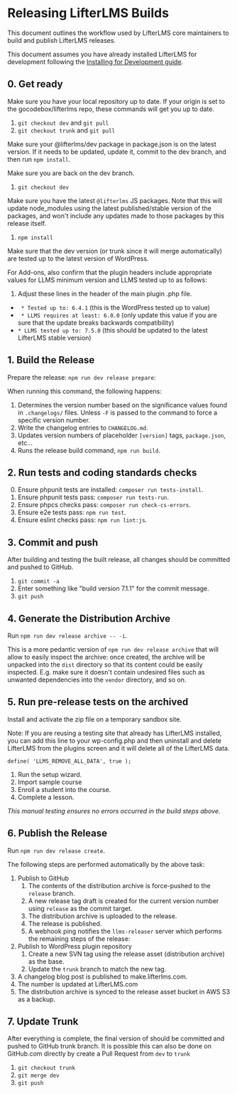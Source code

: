 Releasing LifterLMS Builds
==========================

This document outlines the workflow used by LifterLMS core maintainers to build and publish LifterLMS releases.

This document assumes you have already installed LifterLMS for development following the [Installing for Development guide](./installing.md).

## 0. Get ready

Make sure you have your local repository up to date. If your origin is set to the gocodebox/lifterlms repo, these commands will get you up to date.

1. `git checkout dev` and `git pull`
2. `git checkout trunk` and `git pull`

Make sure your @lifterlms/dev package in package.json is on the latest version. If it needs to be updated, update it, commit to the dev branch, and then run `npm install`.

Make sure you are back on the dev branch.

1. `git checkout dev`

Make sure you have the latest `@lifterlms` JS packages. Note that this will update node_modules using the latest published/stable version of the packages, and won't include any updates made to those packages by this release itself.

1. `npm install`

Make sure that the dev version (or trunk since it will merge automatically) are tested up to the latest version of WordPress.

For Add-ons, also confirm that the plugin headers include appropriate values for LLMS minimum version and LLMS tested up to as follows:

1. Adjust these lines in the header of the main plugin .php file.

* ` * Tested up to: 6.4.1` (this is the WordPress tested up to value)
* ` * LLMS requires at least: 6.0.0` (only update this value if you are sure that the update breaks backwards compatibility)
* ` * LLMS tested up to: 7.5.0 ` (this should be updated to the latest LifterLMS stable version)

## 1. Build the Release

Prepare the release: `npm run dev release prepare`:

When running this command, the following happens:

1. Determines the version number based on the significance values found in `.changelogs/` files. Unless `-F` is passed to the command to force a specific version number.
2. Write the changelog entries to `CHANGELOG.md`.
3. Updates version numbers of placeholder `[version]` tags, `package.json`, etc...
4. Runs the release build command, `npm run build`.

## 2. Run tests and coding standards checks

0. Ensure phpunit tests are installed: `composer run tests-install`.
1. Ensure phpunit tests pass: `composer run tests-run`.
2. Ensure phpcs checks pass: `composer run check-cs-errors`.
3. Ensure e2e tests pass: `npm run test`.
4. Ensure eslint checks pass: `npm run lint:js`.

## 3. Commit and push

After building and testing the built release, all changes should be committed and pushed to GitHub.

1. `git commit -a`
2. Enter something like "build version 7.1.1" for the commit message.
3. `git push`

## 4. Generate the Distribution Archive

Run `npm run dev release archive -- -i`.

This is a more pedantic version of `npm run dev release archive` that will allow to easily inspect 
the archive: once created, the archive will be unpacked into the `dist` directory so that its content
could be easily inspected. E.g. make sure it doesn't contain undesired files such as unwanted dependencies
into the `vendor` directory, and so on.

## 5. Run pre-release tests on the archived

Install and activate the zip file on a temporary sandbox site.

Note: If you are reusing a testing site that already has LifterLMS installed, you can add this line to your wp-config.php and then uninstall and delete LifterLMS from the plugins screen and it will delete all of the LifterLMS data.

`define( 'LLMS_REMOVE_ALL_DATA', true );`

  1. Run the setup wizard.
  2. Import sample course
  3. Enroll a student into the course.
  4. Complete a lesson.

_This manual testing ensures no errors occurred in the build steps above._

## 6. Publish the Release

Run `npm run dev release create`.

The following steps are performed automatically by the above task:

1. Publish to GitHub
    1. The contents of the distribution archive is force-pushed to the `release` branch.
    1. A new release tag draft is created for the current version number using `release` as the commit target.
    1. The distribution archive is uploaded to the release.
    1. The release is published.
    1. A webhook ping notifies the `llms-releaser` server which performs the remaining steps of the release:
1. Publish to WordPress plugin repository
    1. Create a new SVN tag using the release asset (distribution archive) as the base.
    1. Update the `trunk` branch to match the new tag.
1. A changelog blog post is published to make.lifterlms.com.
1. The number is updated at LifterLMS.com
1. The distribution archive is synced to the release asset bucket in AWS S3 as a backup.

## 7. Update Trunk

After everything is complete, the final version of should be committed and pushed to GitHub trunk branch. It is possible this can also be done on GitHub.com directly by create a Pull Request from  `dev` to `trunk`

1. `git checkout trunk`
2. `git merge dev`
3. `git push`

